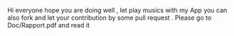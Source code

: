 Hi everyone hope you are doing well , let play musics with my App you can also fork and let your contribution by some pull request . Please go to Doc/Rapport.pdf and read it 
